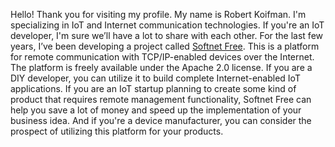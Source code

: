 Hello! Thank you for visiting my profile. My name is Robert Koifman. I'm specializing in IoT and Internet communication technologies. If you're an IoT developer, I'm sure we’ll have a lot to share with each other. For the last few years, I’ve been developing a project called [Softnet Free](https://github.com/softnet-free). This is a platform for remote communication with TCP/IP-enabled devices over the Internet. The platform is freely available under the Apache 2.0 license. If you are a DIY developer, you can utilize it to build complete Internet-enabled IoT applications. If you are an IoT startup planning to create some kind of product that requires remote management functionality, Softnet Free can help you save a lot of money and speed up the implementation of your business idea. And if you're a device manufacturer, you can consider the prospect of utilizing this platform for your products.

<!--
**Robert-Koifman/robert-koifman** is a ✨ _special_ ✨ repository because its `README.md` (this file) appears on your GitHub profile.

Here are some ideas to get you started:

- 🔭 I’m currently working on ...
- 🌱 I’m currently learning ...
- 👯 I’m looking to collaborate on ...
- 🤔 I’m looking for help with ...
- 💬 Ask me about ...
- 📫 How to reach me: ...
- 😄 Pronouns: ...
- ⚡ Fun fact: ...
-->
